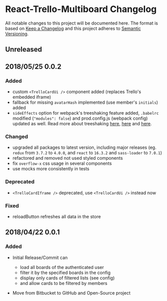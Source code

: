 # React-Trello-Multiboard Changelog

All notable changes to this project will be documented here. The format is based
on [Keep a Changelog](http://keepachangelog.com/en/1.0.0/) and this project
adheres to [Semantic Versioning](http://semver.org/spec/v2.0.0.html).

## Unreleased

## 2018/05/25 0.0.2

### Added

* custom `<TrelloCardUi />` component added (replaces Trello's embedded iframe)
* fallback for missing `avatarHash` implemented (use member's `initials`) added
* `sideEffects` option for webpack's treeshaking feature added, `.babelrc` modified
  (`"modules": false`) and prod.config.js (webpack config) updated as well. Read more about
  treeshaking [here](https://webpack.js.org/guides/tree-shaking/),
  [here](https://stackoverflow.com/a/47675519/1238150) and
  [here](https://github.com/webpack/webpack/issues/6992#issuecomment-379662391).

### Changed

* upgraded all packages to latest version, including major releases (eg. `redux`
  from `3.7.2` to `4.0.0`, and `react` to `16.3.2` and `sass-loader` to `7.0.1`)
* refactored and removed not used styled components
* fix `overflow-x` css usage in several components
* use mocks more consistently in tests

### Deprecated

* `<TrelloCardIframe />` deprecated, use `<TrelloCardUi />` instead now

### Fixed

* reloadButton refreshes all data in the store

## 2018/04/22 0.0.1

### Added

* Initial Release/Commit can

  * load all boards of the authenticated user
  * filter it by the specified boards in the config
  * display only cards of filtered lists (see config)
  * and allow cards to be filtered by members

* Move from Bitbucket to GitHub and Open-Source project
